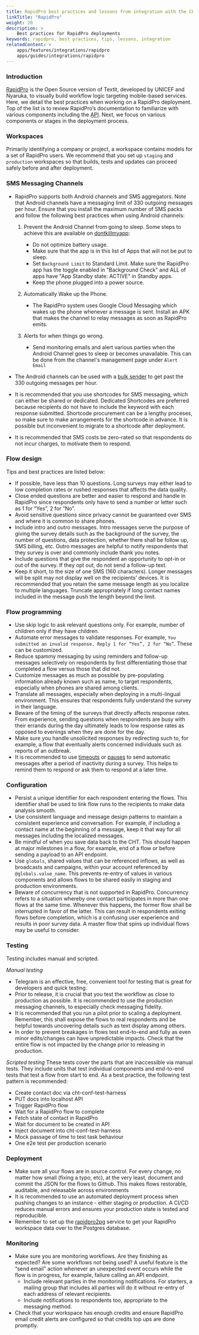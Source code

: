 ```yaml
---
title: RapidPro best practices and lessons from integration with the CHT
linkTitle: "RapidPro"
weight: 20
description: >
    Best practices for RapidPro deployments
keywords: rapidpro, best practices, tips, lessons, integration
relatedContent: >
    apps/features/integrations/rapidpro
    apps/guides/integrations/rapidpro
---
```



### Introduction
[RapidPro](https://app.rapidpro.io/) is the Open Source version of Textit, developed by UNICEF and Nyaruka, to  visually build workflow logic targeting mobile-based services. Here, we detail the best practices when working on a RapidPro deployment. Top of the list is to review RapidPro’s documentation to familiarize with various components including the [API](https://rapidpro.io/api/v2/). Next, we focus on various components or stages in the deployment process.

### Workspaces
Primarily identifying a company or project, a workspace contains models for a set of RapidPro users. We recommend that you set up `staging` and `production` workspaces so that builds, tests and updates can proceed safely before and after deployment.

### SMS Messaging Channels
- RapidPro supports both Android channels and SMS aggregators. Note that Android channels have a messaging limit of 330 outgoing messages per hour. Ensure that you install the maximum number of SMS packs and follow the following best practices when using Android channels:
   1. Prevent the Android Channel from going to sleep.
      Some steps to achieve this are available on [dontkillmyapp](https://dontkillmyapp.com):
      - Do not optimize battery usage.
      - Make sure that the app is in this list of Apps that will not be put to sleep.
      - Set `Background Limit` to Standard Limit. Make sure the RapidPro app has the toggle enabled in "Background Check" and ALL of apps have "App Standby state: ACTIVE" in Standby apps.
      - Keep the phone plugged into a power source.

   2. Automatically Wake up the Phone.
      - The RapidPro system uses Google Cloud Messaging which wakes up the phone whenever a message is sent. Install an APK that makes the channel to relay messages as soon as RapidPro emits.

   3. Alerts for when things go wrong. 
      - Send monitoring emails and alert various parties when the Android Channel goes to sleep or becomes unavailable. This can be done from the channel's management page under `Alert Email`

- The Android channels can be used with a [bulk sender](https://help.nyaruka.com/en/articles/5153032-using-a-bulk-sender) to get past the 330 outgoing messages per hour.
- It is recommended that you use shortcodes for SMS messaging, which can either be shared or dedicated. Dedicated Shortcodes are preferred because recipients do not have to include the keyword with each response submitted. Shortcode procurement can be a lengthy proceses, so make sure to make arrangements for the shortcode in advance. It is possible but inconvenient to migrate to a shortcode after deployment.
- It is recommended that SMS costs be zero-rated so that respondents do not incur charges, to motivate them to respond.

### Flow design
Tips and best practices are listed below:
 - If possible, have less than 10 questions. Long surveys may either lead to low completion rates or rushed responses that affects the data quality.
- Close ended questions are better and easier to respond and handle in RapidPro since respondents only have to send a number or letter such as 1 for “Yes”, 2 for “No”. 
- Avoid sensitive questions since privacy cannot be guaranteed over SMS and where it is common to share phones.
- Include intro and outro messages. Intro messages serve the purpose of giving the survey details such as the background of the survey, the number of questions, data protection, whether there shall be follow up, SMS billing, etc. Outro messages are helpful to notify respondents that they survey is over and commonly include thank you notes.
- Include questions that give the respondent an opportunity to opt-in or out of the survey. If they opt out, do not send a follow-up text.
- Keep it short, to the size of one SMS (160 characters). Longer messages will be split may not display well on the recipients’ devices. It is recommended that you retain the same message length as you localize to multiple languages. Truncate appropriately if long contact names included in the message push the length beyond the limit.

### Flow programming
- Use skip logic to ask relevant questions only. For example, number of children only if they have children.
- Automate error messages to validate responses. For example, `You submitted an invalid response. Reply 1 for “Yes”, 2 for “No”`. These can be customized.
- Reduce spammy messaging by using reminders and follow-up messages selectively on respondents by first differentiating those that completed a flow versus those that did not.
- Customize messages as much as possible by pre-populating information already known such as name, to target respondents, especially when phones are shared among clients.
- Translate all messages, especially when deploying in a multi-lingual environment. This ensures that respondents fully understand the survey in their language.
- Beware of the timing of the surveys that directly affects response rates. From experience, sending questions when respondents are busy with their errands during the day ultimately leads to low response rates as opposed to evenings when they are done for the day.
- Make sure you handle unsolicited responses by redirecting such to, for example, a flow that eventually alerts concerned individuals such as reports of an outbreak.
- It is recommended to use [timeouts](https://help.nyaruka.com/en/articles/2492419-adding-timeouts-to-a-flow) or [pauses](https://blog.textit.in/feature-update-add-timeouts-pauses-to-flows) to send automatic messages after a period of inactivity during a survey. This helps to remind them to respond or ask them to respond at a later time.

### Configuration
- Persist a unique identifier for each respondent entering the flows. This identifier shall be used to link flow runs to the recipients to make data analysis smooth.
- Use consistent language and message design patterns to maintain a consistent experience and conversation. For example, if including a contact name at the beginning of a message, keep it that way for all messages including the localized messages.
- Be mindful of when you save data back to the CHT. This should happen at major milestones in a flow, for example, end of a flow or before sending a payload to an API endpoint.
- Use `globals`, shared values that can be referenced inflows, as well as broadcasts and campaigns, within your account referenced by `@globals.value_name`. This prevents re-entry of values in various components and allows flows to be shared easily in staging and production environments.
- Beware of concurrency that is not supported in RapidPro. Concurrency refers to a situation whereby one contact participates in more than one flows at the same time. Whenever this happens, the former flow shall be interrupted in favor of the latter. This can result in respondents exiting flows before completion, which is a confusing user experience and results in poor survey data. A master flow that spins up individual flows may be useful to consider. 

### Testing
Testing includes manual and scripted.

_Manual testing_
   - Telegram is an effective, free, convenient tool for testing that is great for developers and quick testing.
   - Prior to release, it is crucial that you test the workflow as close to production as possible. It is recommended to use the production messaging channels, to especially check messaging fidelity.
   - It is recommended that you run a pilot prior to scaling a deployment. Remember, this shall expose the flows to real respondents and be helpful towards uncovering details such as text display among others.
   - In order to prevent breakages in flows test end-to-end and fully as even minor edits/changes can have unpredictable impacts. Check that the entire flow is not impacted by the change prior to releasing in production.

_Scripted testing_
These tests cover the parts that are inaccessible via manual tests. They include units that test individual components and end-to-end tests that test a flow from start to end. As a best practice, the following test pattern is recommended:
   - Create contact doc via cht-conf-test-harness
   - PUT docs into localhost API
   - Trigger RapidPro flow
   - Wait for a RapidPro flow to complete
   - Fetch state of contact in RapidPro
   - Wait for document to be created in API
   - Inject document into cht-conf-test-harness
   - Mock passage of time to test task behaviour
   - One e2e test per production scenario

### Deployment
- Make sure all your flows are in source control. For every change, no matter how small (fixing a typo, etc), at the very least, document and commit the JSON for the flows to Github. This makes flows restorable, auditable, and releasable across environments
- It is recommended to use an automated deployment process when pushing changes to an instance - either staging or production. A CI/CD reduces manual errors and ensures your production state is tested and reproducible.
- Remember to set up the [rapidpro2pg](https://github.com/medic/rapidpro2pg) service to get your RapidPro workspace data over to the Postgres database.


### Monitoring
- Make sure you are monitoring workflows. Are they finishing as expected? Are some workflows not being used? A useful feature is the “send email” action whenever an unexpected event occurs while the flow is in progress, for example, failure calling an API endpoint.
   - Include relevant parties in the monitoring notifications. For starters, a mailing group that includes all parties will do it without re-entry of each address of relevant recipients. 
   - Include notifications to respondents too, appropriate to the messaging method. 
- Check that your workspace has enough credits and ensure RapidPro email credit alerts are configured so that credits top ups are done promptly.
